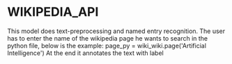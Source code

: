 # WIKIPEDIA_API

This model does text-preprocessing and named entry recognition.
The user has to enter the name of the wikipedia page he wants to search in the python file, below is the example:
                      page_py = wiki_wiki.page('Artificial Intelligence')
At the end it annotates the text with label
